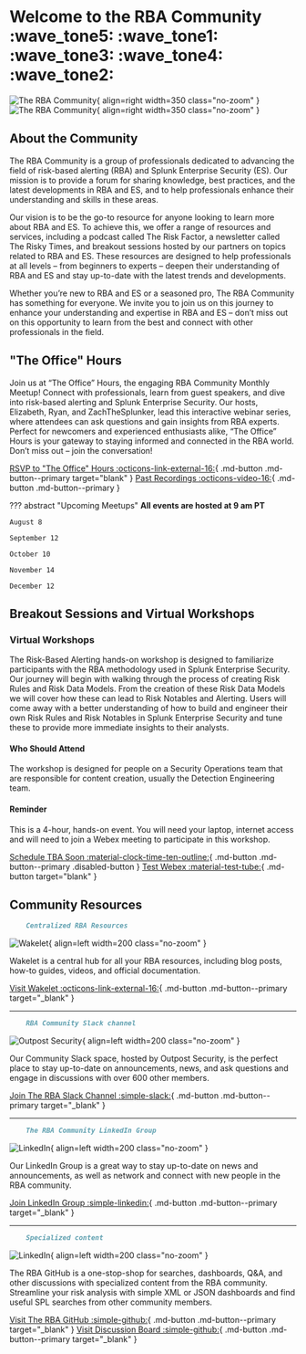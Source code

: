 # Welcome to the RBA Community :wave_tone5: :wave_tone1: :wave_tone3: :wave_tone4: :wave_tone2:

![The RBA Community](/assets/rba_community_light.png#only-light){ align=right width=350 class="no-zoom" }
![The RBA Community](/assets/rba_community_dark.png#only-dark){ align=right width=350 class="no-zoom" }

## About the Community

The RBA Community is a group of professionals dedicated to advancing the field of risk-based alerting (RBA) and Splunk Enterprise Security (ES). Our mission is to provide a forum for sharing knowledge, best practices, and the latest developments in RBA and ES, and to help professionals enhance their understanding and skills in these areas.

Our vision is to be the go-to resource for anyone looking to learn more about RBA and ES. To achieve this, we offer a range of resources and services, including a podcast called The Risk Factor, a newsletter called The Risky Times, and breakout sessions hosted by our partners on topics related to RBA and ES. These resources are designed to help professionals at all levels – from beginners to experts – deepen their understanding of RBA and ES and stay up-to-date with the latest trends and developments.

Whether you’re new to RBA and ES or a seasoned pro, The RBA Community has something for everyone. We invite you to join us on this journey to enhance your understanding and expertise in RBA and ES – don’t miss out on this opportunity to learn from the best and connect with other professionals in the field.

## "The Office" Hours

Join us at “The Office” Hours, the engaging RBA Community Monthly Meetup! Connect with professionals, learn from guest speakers, and dive into risk-based alerting and Splunk Enterprise Security. Our hosts, Elizabeth, Ryan, and ZachTheSplunker, lead this interactive webinar series, where attendees can ask questions and gain insights from RBA experts. Perfect for newcomers and experienced enthusiasts alike, “The Office” Hours is your gateway to staying informed and connected in the RBA world. Don’t miss out – join the conversation!

[RSVP to "The Office" Hours :octicons-link-external-16:](https://splunk.webex.com/webappng/sites/splunk/webinar/webinarSeries/register/bf449ac6ee3042bf81ac93c118d9c8d9){ .md-button .md-button--primary target="blank" }
[Past Recordings :octicons-video-16:](library/ "See past sessions from The Office Hours."){ .md-button .md-button--primary }

??? abstract "Upcoming Meetups"
    **All events are hosted at 9 am PT**

    August 8

    September 12

    October 10

    November 14

    December 12

## Breakout Sessions and Virtual Workshops

### Virtual Workshops

The Risk-Based Alerting hands-on workshop is designed to familiarize participants with the RBA methodology used in Splunk Enterprise Security. Our journey will begin with walking through the process of creating Risk Rules and Risk Data Models. From the creation of these Risk Data Models we will cover how these can lead to Risk Notables and Alerting. Users will come away with a better understanding of how to build and engineer their own Risk Rules and Risk Notables in Splunk Enterprise Security and tune these to provide more immediate insights to their analysts.

#### Who Should Attend

The workshop is designed for people on a Security Operations team that are responsible for content creation, usually the Detection Engineering team.

#### Reminder

This is a 4-hour, hands-on event. You will need your laptop, internet access and will need to join a Webex meeting to participate in this workshop.

[Schedule TBA Soon :material-clock-time-ten-outline:](){ .md-button .md-button--primary .disabled-button }
[Test Webex :material-test-tube:](https://www.webex.com/test-meeting.html "Test Webex meetings"){ .md-button target="blank" }

## Community Resources

``` markdown title="Wakelet"
    Centralized RBA Resources
```

<div class="result" markdown>

![Wakelet](/assets/wakelet.png){ align=left width=200 class="no-zoom" }

Wakelet is a central hub for all your RBA resources, including blog posts, how-to guides, videos, and official documentation.

[Visit Wakelet :octicons-link-external-16:](https://wakelet.com/wake/rqjxuE9hXsCJRwWXsuHr1 "Visit Wakelet"){ .md-button .md-button--primary target="_blank" }

</div>

---

``` markdown title="Community Slack"
    RBA Community Slack channel
```

<div class="result" markdown>

![Outpost Security](/assets/outpost-security.jpg){ align=left width=200 class="no-zoom" }

Our Community Slack space, hosted by Outpost Security, is the perfect place to stay up-to-date on announcements, news, and ask questions and engage in discussions with over 600 other members.

[Join The RBA Slack Channel :simple-slack:](https://outpost-security.com/slack "Join The RBA Slack Channel"){ .md-button .md-button--primary target="_blank" }

</div>

---

``` markdown title="LinkedIn Group"
    The RBA Community LinkedIn Group
```

<div class="result" markdown>

![LinkedIn](/assets/linkedin.png){ align=left width=200 class="no-zoom" }

Our LinkedIn Group is a great way to stay up-to-date on news and announcements, as well as network and connect with new people in the RBA community.

[Join LinkedIn Group :simple-linkedin:](https://www.linkedin.com/groups/12702283/ "Join LinkedIn Group"){ .md-button .md-button--primary target="_blank" }

</div>

---

``` markdown title="RBA GitHub"
    Specialized content
```

<div class="result" markdown>

![LinkedIn](/assets/github.svg){ align=left width=200 class="no-zoom" }

The RBA GitHub is a one-stop-shop for searches, dashboards, Q&A, and other discussions with specialized content from the RBA community. Streamline your risk analysis with simple XML or JSON dashboards and find useful SPL searches from other community members.

[Visit The RBA GitHub :simple-github:](https://splunk.github.io/rba/ "Visit The RBA GitHub"){ .md-button .md-button--primary target="_blank" }
[Visit Discussion Board :simple-github:](https://github.com/splunk/rba/discussions "Visit Discussion Board"){ .md-button .md-button--primary target="_blank" }

</div>

[rba-speakeasy]: https://www.eventbrite.com/e/a-speakeasy-hosted-by-the-rba-community-tickets-633020059037